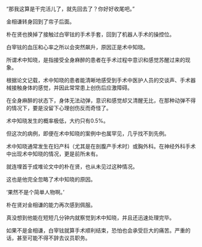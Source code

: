 “那我这算是干完活儿了，就先回去了？你好好收尾吧。”

金相谦转身回到了帘子后面。

朴在贤也换掉了接触过白宰铉的手术手套，回到了机器人手术的操控位。

白宰铉的血压和心率之所以会突然飙升，原因正是术中知晓。

所谓术中知晓，是指接受全身麻醉的患者在手术过程中意识和感觉苏醒过来的现象。

根据论文记载，术中知晓的患者能清晰地感受到手术中医护人员的交谈声、手术器械接触身体的感觉，并因此常常患上创伤后应激障碍。

在全身麻醉的状态下，身体无法动弹，意识和感觉却又清醒无比，在那种动弹不得的情况下，要是没留下心理创伤反而奇怪了。

术中知晓发生的概率极低，大约只有0.5%。

但这次的病例，即便在术中知晓的案例中也属罕见，几乎找不到先例。

术中知晓通常发生在妇产科（尤其是在剖腹产手术时）或胸外科。在神经外科手术中出现术中知晓的情况，更是前所未有。

就连埋首于成堆论文中的朴在贤，也从未见过这种情况。

这也是他完全忽略了术中知晓的原因。

‘果然不是个简单人物啊。’

朴在贤对金相谦的能力再次感到佩服。

真没想到他能在短短几分钟内就察觉到术中知晓，并且还迅速处理完毕。

如果不是金相谦，白宰铉就算手术顺利结束，恐怕也会承受巨大的痛苦。严重的话，甚至可能不得不辞去议员职务。